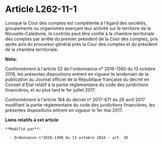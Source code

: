 # Article L262-11-1

Lorsque la Cour des comptes est compétente à l'égard des sociétés, groupements ou organismes exerçant leur activité sur le
territoire de la Nouvelle-Calédonie, le contrôle peut être confié à la chambre territoriale des comptes par arrêté du premier
président de la Cour des comptes, pris après avis du procureur général près la Cour des comptes et du président de la chambre
territoriale.

**Nota:**

Conformément à l'article 52 de l'ordonnance n° 2016-1360 du 13 octobre 2016, les présentes dispositions entrent en vigueur le
lendemain de la publication au Journal officiel de la République française du décret en Conseil d'Etat relatif à la partie
réglementaire du code des juridictions financières, et au plus tard le 1er juillet 2017.

Conformément à l'article 184 du décret n° 2017-671 du 28 avril 2017 modifiant la partie réglementaire du code des
juridictions financières, les présentes dispositions entrent en vigueur le 1er mai 2017.

**Liens relatifs à cet article**

	**Modifié par**:

	  - Ordonnance n°2016-1360 du 13 octobre 2016 - art. 39
